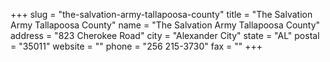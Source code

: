 +++
slug = "the-salvation-army-tallapoosa-county"
title = "The Salvation Army Tallapoosa County"
name = "The Salvation Army Tallapoosa County"
address = "823 Cherokee Road"
city = "Alexander City"
state = "AL"
postal = "35011"
website = ""
phone = "256 215-3730"
fax = ""
+++
